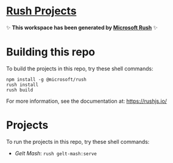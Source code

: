 # [Rush Projects](https://github.com/djwingfield/rush-projects)

✨ **This workspace has been generated by [Microsoft Rush](https://rushjs.io/)** ✨

# Building this repo

To build the projects in this repo, try these shell commands:

```
npm install -g @microsoft/rush
rush install
rush build
```

For more information, see the documentation at: https://rushjs.io/

# Projects

To run the projects in this repo, try these shell commands:

 - *Gelt Mash*: `rush gelt-mash:serve`
